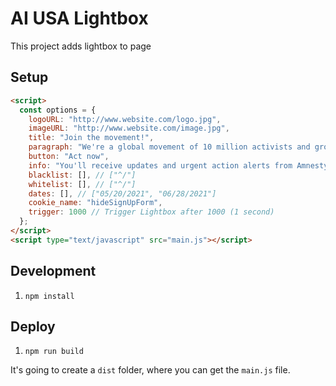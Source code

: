 # AI USA Lightbox

This project adds lightbox to page

## Setup

```html
<script>
  const options = {
    logoURL: "http://www.website.com/logo.jpg",
    imageURL: "http://www.website.com/image.jpg",
    title: "Join the movement!", 
    paragraph: "We're a global movement of 10 million activists and growing -- and together, we can build a world where human rights are enjoyed by all. Add your name to hear about opportunities to act when it matters most.", 
    button: "Act now", 
    info: "You'll receive updates and urgent action alerts from Amnesty USA. You can unsubscribe at any time.",
    blacklist: [], // ["^/"]
    whitelist: [], // ["^/"]
    dates: [], // ["05/20/2021", "06/28/2021"]
    cookie_name: "hideSignUpForm",
    trigger: 1000 // Trigger Lightbox after 1000 (1 second)
  };
</script>
<script type="text/javascript" src="main.js"></script>
```

## Development

1. `npm install`

## Deploy

1. `npm run build`

It's going to create a `dist` folder, where you can get the `main.js` file.
